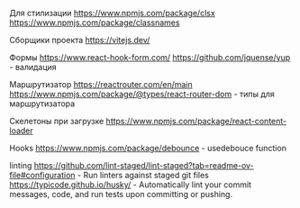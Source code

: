 Для стилизации
    https://www.npmjs.com/package/clsx
    https://www.npmjs.com/package/classnames

Сборщики проекта
    https://vitejs.dev/

Формы
    https://www.react-hook-form.com/
    https://github.com/jquense/yup - валидация

Маршрутизатор
    https://reactrouter.com/en/main
    https://www.npmjs.com/package/@types/react-router-dom - типы для маршрутизатора

Скелетоны при загрузке
    https://www.npmjs.com/package/react-content-loader

Hooks
    https://www.npmjs.com/package/debounce - usedebouce function

linting
    https://github.com/lint-staged/lint-staged?tab=readme-ov-file#configuration - Run linters against staged git files
    https://typicode.github.io/husky/ - Automatically lint your commit messages, code, and run tests upon committing or pushing.
